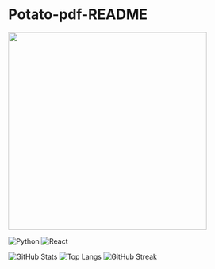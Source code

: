# Potato-pdf-README
<img src="https://media.giphy.com/media/qgQUggAC3Pfv687qPC/giphy.gif" width="400px"/>

![Python](https://img.shields.io/badge/Python-3776AB?style=for-the-badge&logo=python&logoColor=white)
![React](https://img.shields.io/badge/React-20232A?style=for-the-badge&logo=react&logoColor=61DAFB)

![GitHub Stats](https://github-readme-stats.vercel.app/api?username=Potato-pdf&show_icons=true&theme=radical)  ![Top Langs](https://github-readme-stats.vercel.app/api/top-langs/?username=Potato-pdf&layout=compact&theme=tokyonight)  ![GitHub Streak](https://github-readme-streak-stats.herokuapp.com/?user=Potato-pdf&theme=highcontrast)



